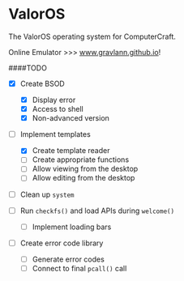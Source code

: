 ValorOS
=======

The ValorOS operating system for ComputerCraft.

Online Emulator >>> www.gravlann.github.io!

####TODO
- [x] Create BSOD
  - [x] Display error
  - [x] Access to shell
  - [x] Non-advanced version

- [ ] Implement templates
  - [x] Create template reader
  - [ ] Create appropriate functions
  - [ ] Allow viewing from the desktop
  - [ ] Allow editing from the desktop

- [ ] Clean up `system`

- [ ] Run `checkfs()` and load APIs during `welcome()`
  - [ ] Implement loading bars
    
- [ ] Create error code library
  - [ ] Generate error codes
  - [ ] Connect to final `pcall()` call
